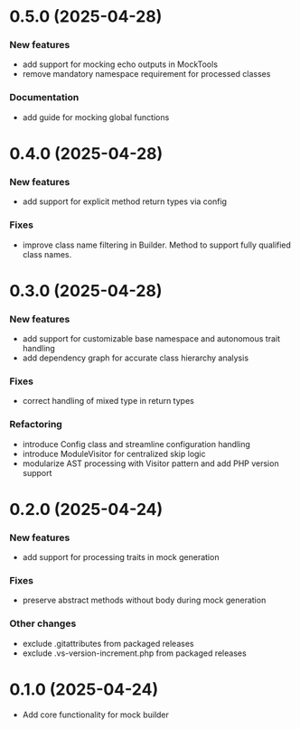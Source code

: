 # 0.5.0 (2025-04-28)

### New features
- add support for mocking echo outputs in MockTools
- remove mandatory namespace requirement for processed classes

### Documentation
- add guide for mocking global functions

# 0.4.0 (2025-04-28)

### New features
- add support for explicit method return types via config

### Fixes
- improve class name filtering in Builder. Method to support fully qualified class names.


# 0.3.0 (2025-04-28)

### New features
- add support for customizable base namespace and autonomous trait handling
- add dependency graph for accurate class hierarchy analysis

### Fixes
- correct handling of mixed type in return types

### Refactoring
- introduce Config class and streamline configuration handling
- introduce ModuleVisitor for centralized skip logic
- modularize AST processing with Visitor pattern and add PHP version support

# 0.2.0 (2025-04-24)

### New features
- add support for processing traits in mock generation

### Fixes
- preserve abstract methods without body during mock generation

### Other changes
- exclude .gitattributes from packaged releases
- exclude .vs-version-increment.php from packaged releases

# 0.1.0 (2025-04-24)

- Add core functionality for mock builder
